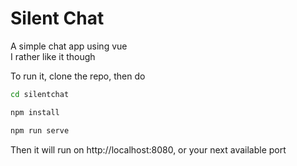 # Silent Chat

A simple chat app using vue  
I rather like it though

To run it, clone the repo, then do

```bash
cd silentchat

npm install

npm run serve
```

Then it will run on http://localhost:8080, or your next available port